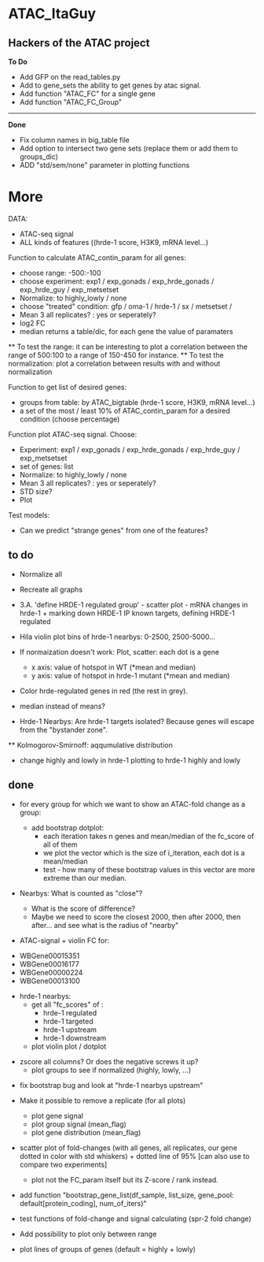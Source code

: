 # ATAC_ItaGuy
## Hackers of the ATAC project

**To Do**
- Add GFP on the read_tables.py
- Add to gene_sets the ability to get genes by atac signal.
- Add function "ATAC_FC" for a single gene
- Add function "ATAC_FC_Group"

---
**Done**
- Fix column names in big_table file
- Add option to intersect two gene sets (replace them or add them to groups_dic)
- ADD "std/sem/none" parameter in plotting functions


# More
DATA:
- ATAC-seq signal
- ALL kinds of features ((hrde-1 score, H3K9, mRNA level...)


Function to calculate ATAC_contin_param for all genes:
- choose range: -500:-100
- choose experiment: exp1 / exp_gonads / exp_hrde_gonads / exp_hrde_guy / exp_metsetset
- Normalize: to highly_lowly / none
- choose "treated" condition: gfp / oma-1 / hrde-1 / sx / metsetset / 
- Mean 3 all replicates? : yes or seperately?
- log2 FC
- median
returns a table/dic, for each gene the value of paramaters

** To test the range: it can be interesting to plot a correlation between the range of 500:100 to a range of 150-450 for instance. 
** To test the normalization: plot a correlation between results with and without normalization


Function to get list of desired genes:
- groups from table: by ATAC_bigtable (hrde-1 score, H3K9, mRNA level...)
- a set of the most / least 10% of ATAC_contin_param for a desired condition (choose percentage)


Function plot ATAC-seq signal. Choose:
- Experiment: exp1 / exp_gonads / exp_hrde_gonads / exp_hrde_guy / exp_metsetset
- set of genes: list
- Normalize: to highly_lowly / none
- Mean 3 all replicates? : yes or seperately?
- STD size?
- Plot


Test models:
- Can we predict "strange genes" from one of the features?





## to do
- Normalize all

- Recreate all graphs

- 3.A. 'define HRDE-1 regulated group'  - scatter plot - mRNA changes in hrde-1 + marking down HRDE-1 IP known targets, defining HRDE-1 regulated

- Hila violin plot bins of hrde-1 nearbys: 0-2500, 2500-5000...

- If normaization doesn't work: Plot, scatter: each dot is a gene
    - x axis: value of hotspot in WT (*mean and median)
    - y axis: value of hotspot in hrde-1 mutant (*mean and median)
- Color hrde-regulated genes in red (the rest in grey).



- median instead of means?
- Hrde-1 Nearbys: Are hrde-1 targets isolated? Because genes will escape from the "bystander zone".

** Kolmogorov-Smirnoff: aqqumulative distribution

- change highly and lowly in hrde-1 plotting to hrde-1 highly and lowly


## done
- for every group for which we want to show an ATAC-fold change as a group:
    - add bootstrap dotplot:
        * each iteration takes n genes and mean/median of the fc_score of all of them
        * we plot the vector which is the size of i_iteration, each dot is a mean/median
        * test - how many of these bootstrap values in this vector are more extreme than our median.


- Nearbys: What is counted as "close"?
    * What is the score of difference?
    * Maybe we need to score the closest 2000, then after 2000, then after... and see what is the radius of "nearby" 


- ATAC-signal + violin FC for:
* WBGene00015351
* WBGene00016177
* WBGene00000224
* WBGene00013100


- hrde-1 nearbys:
    - get all "fc_scores" of :
        * hrde-1 regulated 
        * hrde-1 targeted
        * hrde-1 upstream
        * hrde-1 downstream
    - plot violin plot / dotplot

* zscore all columns? Or does the negative screws it up?
    * plot groups to see if normalized (highly, lowly, ...)

- fix bootstrap bug and look at "hrde-1 nearbys upstream"

- Make it possible to remove a replicate (for all plots)
    * plot gene signal
    * plot group signal (mean_flag)
    * plot gene distribution (mean_flag)

- scatter plot of fold-changes (with all genes, all replicates, our gene dotted in color with std whiskers) + dotted line of 95% [can also use to compare two experiments]
    - plot not the FC_param itself but its Z-score / rank instead.
- add function "bootstrap_gene_list(df_sample, list_size, gene_pool: default[protein_coding], num_of_iters)"
- test functions of fold-change and signal calculating (spr-2 fold change)
- Add possibility to plot only between range
- plot lines of groups of genes (default = highly + lowly)